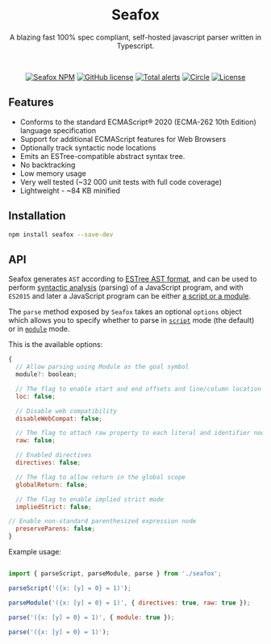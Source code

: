 <h1 align="center">Seafox</h1>

<p align="center"> A blazing fast 100% spec compliant, self-hosted javascript parser written in Typescript.</p>

<br>

<p align="center">
    <a href="https://www.npmjs.com/package/seafox"><img src="https://img.shields.io/npm/v/seafox.svg?style=flat-square" alt="Seafox NPM"/></a>
    <a href="https://lgtm.com/projects/g/KFlash/seafox/context:javascript"><img src="https://img.shields.io/lgtm/grade/javascript/g/KFlash/seafox.svg?logo=lgtm&logoWidth=18" alt="GitHub license" /></a>
    <a href="https://lgtm.com/projects/g/KFlash/seafox/alerts"><img src="https://img.shields.io/lgtm/alerts/g/KFlash/seafox.svg?logo=lgtm&logoWidth=18" alt="Total alerts" /></a>
    <a href="https://circleci.com/gh/KFlash/seafox"><img src="https://circleci.com/gh/KFlash/seafox.svg?style=svg" alt="Circle" /></a>
    <a href="https://github.com/KFlash/seafox/blob/master/LICENSE.md"><img src="https://img.shields.io/github/license/KFlash/seafox.svg" alt="License" /></a>
</p>

## Features

* Conforms to the standard ECMAScript® 2020 (ECMA-262 10th Edition) language specification
* Support for additional ECMAScript features for Web Browsers
* Optionally track syntactic node locations
* Emits an ESTree-compatible abstract syntax tree.
* No backtracking
* Low memory usage
* Very well tested (~32 000 unit tests with full code coverage)
* Lightweight - ~84 KB minified

## Installation

```sh
npm install seafox --save-dev
```

## API

Seafox generates `AST` according to [ESTree AST format](https://github.com/estree/estree), and can be used to perform [syntactic analysis](https://en.wikipedia.org/wiki/Parsing) (parsing) of a JavaScript program, and with `ES2015` and later a JavaScript program can be either [a script or a module](https://tc39.github.io/ecma262/index.html#sec-ecmascript-language-scripts-and-modules).

The `parse` method exposed by `Seafox` takes an optional `options` object which allows you to specify whether to parse in [`script`](https://tc39.github.io/ecma262/#sec-parse-script) mode (the default) or in [`module`](https://tc39.github.io/ecma262/#sec-parsemodule) mode.


This is the available options:

```js
{
  // Allow parsing using Module as the goal symbol
  module?: boolean;

  // The flag to enable start and end offsets and line/column location information to each node
  loc: false;

  // Disable web compatibility
  disableWebCompat: false;

  // The flag to attach raw property to each literal and identifier node
  raw: false;

  // Enabled directives
  directives: false;

  // The flag to allow return in the global scope
  globalReturn: false;

  // The flag to enable implied strict mode
  impliedStrict: false;

// Enable non-standard parenthesized expression node
  preserveParens: false;
}
```

Example usage:

```js

import { parseScript, parseModule, parse } from './seafox';

parseScript('({x: [y] = 0} = 1)');

parseModule('({x: [y] = 0} = 1)', { directives: true, raw: true });

parse('({x: [y] = 0} = 1)', { module: true });

parse('({x: [y] = 0} = 1)');

```
